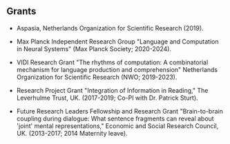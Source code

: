 ## Grants
* Aspasia,  Netherlands Organization for Scientific Research (2019).

* Max Planck Independent Research Group "Language and Computation in Neural Systems" (Max Planck Society; 2020-2024).

* VIDI Research Grant "The rhythms of computation: A combinatorial mechanism for language production and comprehension" Netherlands Organization for Scientific Research (NWO; 2019-2023).
* Research Project Grant "Integration of Information in Reading," The Leverhulme Trust, UK. (2017-2019; Co-PI with Dr. Patrick Sturt).

* Future Research Leaders Fellowship and Research Grant "Brain-to-brain coupling during dialogue: What sentence fragments can reveal about 'joint' mental representations," Economic and Social Research Council, UK. (2013-2017; 2014 Maternity leave).
